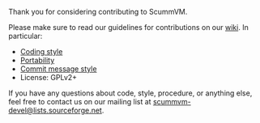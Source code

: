 Thank you for considering contributing to ScummVM.

Please make sure to read our guidelines for contributions on our
[wiki](https://wiki.scummvm.org/index.php/Developer_Central). In particular:

* [Coding style](https://wiki.scummvm.org/index.php/Code_Formatting_Conventions)
* [Portability](https://wiki.scummvm.org/index.php/Coding_Conventions)
* [Commit message style](https://wiki.scummvm.org/index.php/Commit_Guidelines)
* License: GPLv2+

If you have any questions about code, style, procedure, or anything else, feel
free to contact us on our mailing list at scummvm-devel@lists.sourceforge.net.
